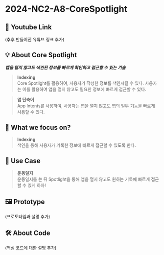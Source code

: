# 2024-NC2-A8-CoreSpotlight
## 🎥 Youtube Link
(추후 만들어진 유튜브 링크 추가)

## 💡 About Core Spotlight
***앱을 열지 않고도 색인된 정보를 빠르게 확인하고 접근할 수 있는 기술***
> **Indexing** <br/> Core Spotlight를 활용하여, 사용자가 작성한 정보를 색인시킬 수 있다. 사용자는 이를 활용하여 앱을 열지 않고도 필요한 정보에 빠르게 접근할 수 있다.

> **앱 단축어** <br/> App Intents를 사용하여, 사용자는 앱을 열지 않고도 앱의 일부 기능을 빠르게 사용할 수 있다.

## 🎯 What we focus on?
> **Indexing** <br/> 색인을 통해 사용자가 기록한 정보에 빠르게 접근할 수 있도록 한다.

## 💼 Use Case
> **운동일지** <br/> 운동일지를 쓴 뒤 Spotlight을 통해 앱을 열지 않고도 원하는 기록에 빠르게 접근할 수 있게 하자!

## 🖼️ Prototype
(프로토타입과 설명 추가)

## 🛠️ About Code
(핵심 코드에 대한 설명 추가)
